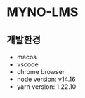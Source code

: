 # MYNO-LMS

## 개발환경

- macos
- vscode
- chrome browser
- node version: v14.16
- yarn version: 1.22.10
